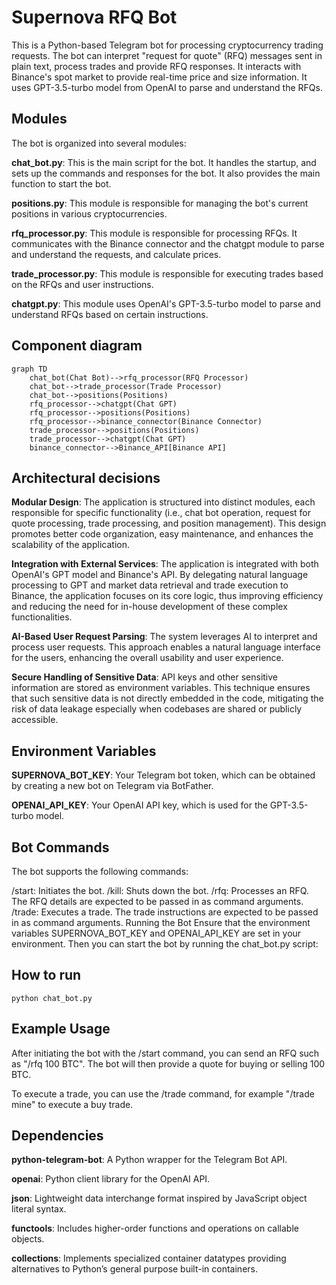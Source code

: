 # Supernova RFQ Bot
This is a Python-based Telegram bot for processing cryptocurrency trading requests. The bot can interpret "request for quote" (RFQ) messages sent in plain text, process trades and provide RFQ responses. It interacts with Binance's spot market to provide real-time price and size information. It uses GPT-3.5-turbo model from OpenAI to parse and understand the RFQs.

## Modules
The bot is organized into several modules:

__chat_bot.py__: This is the main script for the bot. It handles the startup, and sets up the commands and responses for the bot. It also provides the main function to start the bot.

__positions.py__: This module is responsible for managing the bot's current positions in various cryptocurrencies.

__rfq_processor.py__: This module is responsible for processing RFQs. It communicates with the Binance connector and the chatgpt module to parse and understand the requests, and calculate prices.

__trade_processor.py__: This module is responsible for executing trades based on the RFQs and user instructions.

__chatgpt.py__: This module uses OpenAI's GPT-3.5-turbo model to parse and understand RFQs based on certain instructions.

## Component diagram
```mermaid
graph TD
    chat_bot(Chat Bot)-->rfq_processor(RFQ Processor)
    chat_bot-->trade_processor(Trade Processor)
    chat_bot-->positions(Positions)
    rfq_processor-->chatgpt(Chat GPT)
    rfq_processor-->positions(Positions)
    rfq_processor-->binance_connector(Binance Connector)
    trade_processor-->positions(Positions)
    trade_processor-->chatgpt(Chat GPT)
    binance_connector-->Binance_API[Binance API]
```

## Architectural decisions

__Modular Design__: The application is structured into distinct modules, each responsible for specific functionality (i.e., chat bot operation, request for quote processing, trade processing, and position management). This design promotes better code organization, easy maintenance, and enhances the scalability of the application.

__Integration with External Services__: The application is integrated with both OpenAI's GPT model and Binance's API. By delegating natural language processing to GPT and market data retrieval and trade execution to Binance, the application focuses on its core logic, thus improving efficiency and reducing the need for in-house development of these complex functionalities.

__AI-Based User Request Parsing__: The system leverages AI to interpret and process user requests. This approach enables a natural language interface for the users, enhancing the overall usability and user experience.

__Secure Handling of Sensitive Data__: API keys and other sensitive information are stored as environment variables. This technique ensures that such sensitive data is not directly embedded in the code, mitigating the risk of data leakage especially when codebases are shared or publicly accessible.

## Environment Variables
__SUPERNOVA_BOT_KEY__: Your Telegram bot token, which can be obtained by creating a new bot on Telegram via BotFather.

__OPENAI_API_KEY__: Your OpenAI API key, which is used for the GPT-3.5-turbo model.
## Bot Commands
The bot supports the following commands:

/start: Initiates the bot.
/kill: Shuts down the bot.
/rfq: Processes an RFQ. The RFQ details are expected to be passed in as command arguments.
/trade: Executes a trade. The trade instructions are expected to be passed in as command arguments.
Running the Bot
Ensure that the environment variables SUPERNOVA_BOT_KEY and OPENAI_API_KEY are set in your environment. Then you can start the bot by running the chat_bot.py script:

## How to run
```
python chat_bot.py
```
## Example Usage
After initiating the bot with the /start command, you can send an RFQ such as "/rfq 100 BTC". The bot will then provide a quote for buying or selling 100 BTC.

To execute a trade, you can use the /trade command, for example "/trade mine" to execute a buy trade.

## Dependencies

__python-telegram-bot__: A Python wrapper for the Telegram Bot API.

__openai__: Python client library for the OpenAI API.

__json__: Lightweight data interchange format inspired by JavaScript object literal syntax.

__functools__: Includes higher-order functions and operations on callable objects.

__collections__: Implements specialized container datatypes providing alternatives to Python’s general purpose built-in containers.
